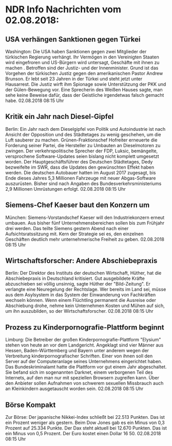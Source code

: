 # NDR Info Nachrichten vom 02.08.2018:


## USA verhängen Sanktionen gegen Türkei
Washington:	Die USA haben Sanktionen gegen zwei Mitglieder der türkischen Regierung verhängt. Ihr Vermögen in den Vereinigten Staaten wird eingefroren und US-Bürgern wird untersagt, Geschäfte mit ihnen zu machen . Betroffen sind der Justiz- und der Innenminister. Grund ist das Vorgehen der türkischen Justiz gegen den amerikanischen Pastor Andrew Brunson. Er lebt seit 23 Jahren in der Türkei und steht jetzt unter Hausarrest. Die Justiz wirft ihm Spionage sowie Unterstützung der PKK und der Gülen-Bewegung vor. Eine Sprecherin des Weißen Hauses sagte, man sehe keine Beweise dafür, dass der Geistliche irgendetwas falsch gemacht habe. 02.08.2018 08:15 Uhr 

## Kritik ein Jahr nach Diesel-Gipfel
Berlin: Ein Jahr nach dem Dieselgipfel von Politik und Autoindustrie ist nach Ansicht der Opposition und des Städtetages zu wenig geschehen, um die Luft  sauberer zu machen. Grünen-Fraktionschef Hofreiter erneuerte die Forderung seiner Partei, die Hersteller zu Umbauten an Dieselmotoren zu zwingen. Der verkehrspolitische Sprecher der FDP, Luksic, bemängelte, versprochene Software-Updates seien bislang nicht komplett umgesetzt worden. Der Hauptgeschäftsführer des Deutschen Städtetages, Dedy bezweifelte im SWR, dass die Updates den gewünschten Effekt haben werden. Die deutschen Autobauer hatten im August 2017 zugesagt, bis Ende dieses Jahres 5,3 Millionen Fahrzeuge mit neuer Abgas-Software auszurüsten. Bisher sind nach Angaben des Bundesverkehrsministeriums 2,9 Millionen Umrüstungen erfolgt. 02.08.2018 08:15 Uhr 

## Siemens-Chef Kaeser baut den Konzern um
München: Siemens-Vorstandschef Kaeser will den Industriekonzern erneut umbauen. Aus bisher fünf Unternehmensbereichen sollen bis zum Frühjahr drei werden. Das teilte Siemens gestern Abend nach einer Aufsichtsratssitzung mit. Kern der Strategie sei es, den einzelnen Geschäften deutlich mehr unternehmerische Freiheit zu geben. 02.08.2018 08:15 Uhr 

## Wirtschaftsforscher: Andere Abschiebepraxis
Berlin: Der Direktor des Instituts der deutschen Wirtschaft, Hüther, hat die Abschiebepraxis in Deutschland kritisiert. Gut ausgebildete Kräfte abzuschieben sei völlig unsinnig, sagte Hüther der "Bild-Zeitung". Er verlangte eine Neuregelung der Rechtslage. Wer bereits im Land sei, müsse aus dem Asylsystem in das System der Einwanderung von Fachkräften wechseln können. Wenn einem Flüchtling permanent die Ausreise oder Abschiebung drohe, nehme kein Unternehmen Kosten und Mühen auf sich, um ihn auszubilden, so der Wirtschaftsforscher. 02.08.2018 08:15 Uhr 

## Prozess zu Kinderpornografie-Plattform beginnt
Limburg: Die Betreiber der großen Kinderpornografie-Plattform "Elysium" stehen von heute an vor dem Landgericht. Angeklagt sind vier Männer aus Hessen, Baden-Württemberg und Bayern unter anderem wegen der Verbreitung kinderpornografischer Schriften. Einer von ihnen soll den Server auf der Computeranlage seines Unternehmens eingerichtet haben. Das Bundeskriminalamt hatte die Plattform vor gut einem Jahr abgeschaltet. Sie befand sich im sogenannten Darknet, einem verborgenen Teil des Internets, auf den man nur mit speziellen Browsern zugreifen kann. Über den Anbieter sollen Aufnahmen von schwerem sexuellen Missbrauch auch an Kleinkindern ausgetauscht worden sein. 02.08.2018 08:15 Uhr 

## Börse Kompakt
Zur Börse: Der japanische Nikkei-Index schließt bei 22.513 Punkten. Das ist ein Prozent weniger als gestern. Beim Dow Jones gab es ein Minus von 0,3 Prozent auf 25.334 Punkte. Der Dax steht aktuell bei 12.670 Punkten. Das ist ein Minus von 0,5 Prozent. Der Euro kostet einen Dollar 16 50. 02.08.2018 08:15 Uhr 
